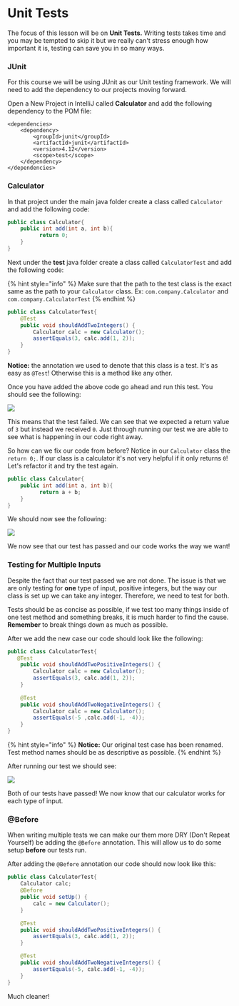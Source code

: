 # Unit Tests

The focus of this lesson will be on **Unit Tests.** Writing tests takes time and you may be tempted to skip it but we really can't stress enough how important it is, testing can save you in so many ways. 

### JUnit 

For this course we will be using JUnit as our Unit testing framework. We will need to add the dependency to our projects moving forward.

Open a New Project in IntelliJ called **Calculator** and add the following dependency to the POM file:

```markup
<dependencies>
    <dependency>
        <groupId>junit</groupId>
        <artifactId>junit</artifactId>
        <version>4.12</version>
        <scope>test</scope>
    </dependency>
</dependencies>
```

### Calculator

In that project under the main java folder create a class called `Calculator` and add the following code:

```java
public class Calculator{
    public int add(int a, int b){
          return 0;
    }
}
```

Next under the **test** java folder create a class called `CalculatorTest` and add the following code:

{% hint style="info" %}
Make sure that the path to the test class is the exact same as the path to your `Calculator` class. Ex: `com.company.Calculator` and `com.company.CalculatorTest`
{% endhint %}

```java
public class CalculatorTest{
    @Test
    public void shouldAddTwoIntegers() {
        Calculator calc = new Calculator();
        assertEquals(3, calc.add(1, 2));
    }
}
```

**Notice:** the annotation we used to denote that this class is a test. It's as easy as `@Test`! Otherwise this is a method like any other.

Once you have added the above code go ahead and run this test. You should see the following:

![](../../../.gitbook/assets/image%20%2814%29.png)

This means that the test failed. We can see that we expected a return value of `3` but instead we received `0`. Just through running our test we are able to see what is happening in our code right away.

So how can we fix our code from before? Notice in our `Calculator` class the `return 0;`. If our class is a calculator it's not very helpful if it only returns `0`! Let's refactor it and try the test again.

```java
public class Calculator{
    public int add(int a, int b){
          return a + b;
    }
}
```

We should now see the following:

![](../../../.gitbook/assets/image%20%2899%29.png)

We now see that our test has passed and our code works the way we want!

### Testing for Multiple Inputs

Despite the fact that our test passed we are not done. The issue is that we are only testing for **one** type of input, positive integers, but the way our class is set up we can take any integer. Therefore, we need to test for both.

Tests should be as concise as possible, if we test too many things inside of one test method and something breaks, it is much harder to find the cause. **Remember** to break things down as much as possible.

After we add the new case our code should look like the following:

```java
public class CalculatorTest{
   @Test
    public void shouldAddTwoPositiveIntegers() {
        Calculator calc = new Calculator();
        assertEquals(3, calc.add(1, 2));
    }
    
    @Test
    public void shouldAddTwoNegativeIntegers() {
        Calculator calc = new Calculator();
        assertEquals(-5 ,calc.add(-1, -4));
    }
}
```

{% hint style="info" %}
**Notice:** Our original test case has been renamed. Test method names should be as descriptive as possible.
{% endhint %}

After running our test we should see:

![](../../../.gitbook/assets/image%20%2875%29.png)

Both of our tests have passed! We now know that our calculator works for each type of input.

### @Before

When writing multiple tests we can make our them more DRY \(Don't Repeat Yourself\) be adding the `@Before` annotation. This will allow us to do some setup **before** our tests run.

After adding the `@Before` annotation our code should now look like this:

```java
public class CalculatorTest{
    Calculator calc;
    @Before
    public void setUp() {
        calc = new Calculator();
    }

    @Test
    public void shouldAddTwoPositiveIntegers() {
        assertEquals(3, calc.add(1, 2));
    }

    @Test
    public void shouldAddTwoNegativeIntegers() {
        assertEquals(-5, calc.add(-1, -4));
    }
}
```

Much cleaner!

